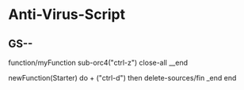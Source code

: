 # Anti-Virus-Script

## GS--

function/myFunction
sub-orc4("ctrl-z")
close-all
__end

newFunction(Starter)
do + ("ctrl-d") then
delete-sources/fin
_end
end


